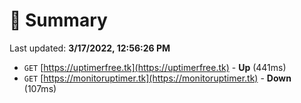 # 📖 Summary
Last updated: **3/17/2022, 12:56:26 PM**

- `GET` [https://uptimerfree.tk](https://uptimerfree.tk) - **Up** (441ms)
- `GET` [https://monitoruptimer.tk](https://monitoruptimer.tk) - **Down** (107ms)
